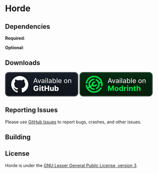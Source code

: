 # Horde

## Dependencies
**Required**:

**Optional**:

## Downloads
[![GitHub](https://github.com/intergrav/devins-badges/raw/2dc967fc44dc73850eee42c133a55c8ffc5e30cb/assets/cozy/available/github_vector.svg)](https://github.com/grayespinoza/horde/releases)
[![Modrinth](https://github.com/intergrav/devins-badges/raw/2dc967fc44dc73850eee42c133a55c8ffc5e30cb/assets/cozy/available/modrinth_vector.svg)](https://modrinth.com/mod/horde/versions)

## Reporting Issues
Please use [GitHub Issues](https://github.com/grayespinoza/horde/issues) to report bugs, crashes, and other issues.

## Building

## License
Horde is under the [GNU Lesser General Public License, version 3](https://github.com/grayespinoza/horde/blob/main/COPYING.LESSER).
